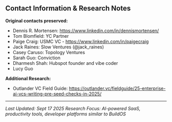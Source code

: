 ## Contact Information & Research Notes

**Original contacts preserved:**

- Dennis R. Mortensen: https://www.linkedin.com/in/dennismortensen/
- Tom Blomfield: YC Partner
- Paige Craig: USMC VC - https://www.linkedin.com/in/paigecraig
- Jack Raines: Slow Ventures (@jack_raines)
- Casey Caruso: Topology Ventures
- Sarah Guo: Conviction
- Dharmesh Shah: Hubspot founder and vibe coder
- Lucy Guo

**Additional Research:**

- Outlander VC Field Guide: https://outlander.vc/fieldguide/25-enterprise-ai-vcs-writing-pre-seed-checks-in-2025/

---

_Last Updated: Sept 17 2025_
_Research Focus: AI-powered SaaS, productivity tools, developer platforms similar to BuildOS_
